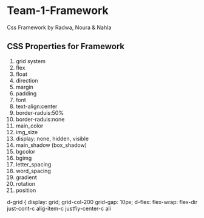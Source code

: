 # Team-1-Framework
Css Framework by Radwa, Noura & Nahla

## CSS Properties for Framework
1. grid system
2. flex
3. float
4. direction
5. margin
6. padding
7. font
8. text-align:center
9. border-raduis:50%
10. border-raduis:none
11. main_color
12. img_size
13. display: none, hidden, visible 
14. main_shadow (box_shadow) 
15. bgcolor 
16. bgimg
17. letter_spacing
18. word_spacing
19. gradient
20. rotation
21. position

d-grid {
display: grid;
 grid-col-200
 grid-gap: 10px;
 d-flex:
 flex-wrap: 
 flex-dir
 just-cont-c
 alig-item-c
 justfiy-center-c
 ali
 
